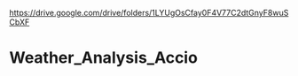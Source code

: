 
https://drive.google.com/drive/folders/1LYUgOsCfay0F4V77C2dtGnyF8wuSCbXF


# Weather_Analysis_Accio
